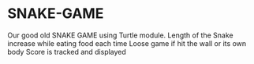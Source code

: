 # SNAKE-GAME
Our good old SNAKE GAME using Turtle module.
Length of the Snake increase while eating food each time
Loose game if hit the wall or its own body
Score is tracked and displayed
